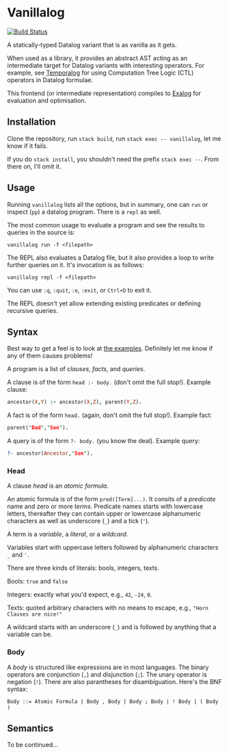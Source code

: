 # Vanillalog

[![Build Status](https://travis-ci.com/madgen/vanillalog.svg?branch=master)](https://travis-ci.com/madgen/vanillalog)

A statically-typed Datalog variant that is as vanilla as it gets.

When used as a library, it provides an abstract AST acting as an intermediate target for Datalog variants with interesting operators. For example, see [Temporalog](https://github.com/madgen/temporalog) for using Computation Tree Logic (CTL) operators in Datalog formulae.

This frontend (or intermediate representation) compiles to [Exalog](https://github.com/madgen/exalog) for evaluation and optimisation.

## Installation

Clone the repository, run `stack build`, run `stack exec -- vanillalog`, let me know if it fails.

If you do `stack install`, you shouldn't need the prefix  `stack exec --`. From there on, I'll omit it.

## Usage

Running `vanillalog` lists all the options, but in summary, one can `run` or
inspect (`pp`) a datalog program. There is a `repl` as well.

The most common usage to evaluate a program and see the results to queries in
the source is:

```
vanillalog run -f <filepath>
```

The REPL also evaluates a Datalog file, but it also provides a loop to write
further queries on it. It's invocation is as follows:

```
vanillalog repl -f <filepath>
```

You can use `:q`, `:quit`, `:e`, `:exit`, or `Ctrl+D` to exit it.

The REPL doesn't yet allow extending existing predicates or defining recursive
queries.

## Syntax

Best way to get a feel is to look at [the examples](examples). Definitely let me know if any of them causes problems!

A program is a list of _clauses_, _facts_, and _queries_.

A clause is of the form `head :- body.` (don't omit the full stop!). Example clause:

```prolog
ancestor(X,Y) :- ancestor(X,Z), parent(Y,Z).
```

A fact is of the form `head.` (again, don't omit the full stop!). Example fact:

```prolog
parent("Dad","Son").
```

A query is of the form `?- body.` (you know the deal). Example query:

```prolog
?- ancestor(Ancestor,"Son").
```

### Head

A clause _head_ is an _atomic formula_.

An atomic formula is of the form `pred([Term]...)`. It consits of a _predicate_ name and zero or more _terms_. Predicate names starts with lowercase letters, thereafter they can contain upper or lowercase alphanumeric characters as well as underscore (`_`) and a tick (`'`).

A term is a _variable_, a _literal_, or a _wildcard_.

Variables start with uppercase letters followed by alphanumeric characters `_` and `'`.

There are three kinds of literals: bools, integers, texts.

Bools: `true` and `false`

Integers: exactly what you'd expect, e.g., `42`, `-24`, `0`.

Texts: quoted arbitrary characters with no means to escape, e.g., `"Horn Clauses are nice!"`

A wildcard starts with an underscore (`_`) and is followed by anything that a variable can be.

### Body

A _body_ is structured like expressions are in most languages. The binary operators are conjunction (`,`) and disjunction (`;`). The unary operator is negation (`!`). There are also parantheses for disambiguation. Here's the BNF syntax:

```
Body ::= Atomic Formula | Body , Body | Body ; Body | ! Body | ( Body )
```

## Semantics

To be continued...
